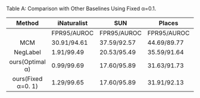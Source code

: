 Table A: Comparison with Other Baselines Using Fixed α=0.1.

| Method | iNaturalist | SUN | Places | Texture | Average |
| :---: | ----- | ----- | ----- | ----- | ----- |
|  | FPR95/AUROC | FPR95/AUROC | FPR95/AUROC | FPR95/AUROC | FPR95/AUROC |
| MCM | 30.91/94.61 | 37.59/92.57 | 44.69/89.77 | 57.77/86.11 | 42.74/90.77 |
| NegLabel | 1.91/99.49 | 20.53/95.49 | 35.59/91.64 | 43.56/90.22 | 25.40/94.21 |
| ours(Optimal α) | 0.99/99.69 | 17.60/95.89 | 31.63/91.73 | 42.00/90.32 | 23.05/94.41 |
| ours(Fixed α=0. 1\) | 1.29/99.65 | 17.60/95.89 | 31.91/92.13 | 42.15/90.51 | 23.24/94.55 |
